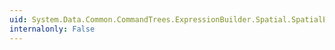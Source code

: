 ```yaml
---
uid: System.Data.Common.CommandTrees.ExpressionBuilder.Spatial.SpatialEdmFunctions.SpatialDisjoint(System.Data.Common.CommandTrees.DbExpression,System.Data.Common.CommandTrees.DbExpression)
internalonly: False
---
```

